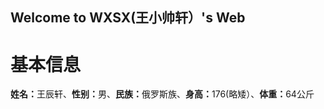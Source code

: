 ## Welcome to WXSX(王小帅轩）'s Web

<h1><b>基本信息</b></h1>
<p><b>姓名：</b>王辰轩、<b>性别：</b>男、<b>民族：</b>俄罗斯族、<b>身高：</b>176(略矮）、<b>体重：</b>64公斤</p>

 


